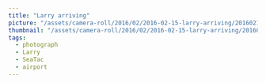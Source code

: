 ```yaml
---
title: "Larry arriving"
picture: "/assets/camera-roll/2016/02/2016-02-15-larry-arriving/20160215_005920401_iOS.jpg"
thumbnail: "/assets/camera-roll/2016/02/2016-02-15-larry-arriving/20160215_005920401_iOS-thumbnail.jpg"
tags:
  - photograph
  - Larry
  - SeaTac
  - airport
---
```

